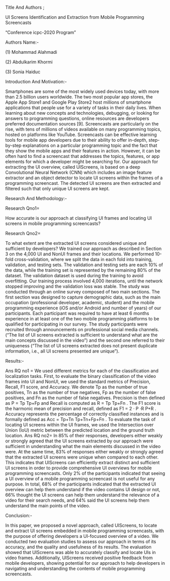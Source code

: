 
Title And Authors ;

UI Screens Identification and Extraction from Mobile Programming Screencasts

“Conference icpc-2020 Program”

Authors Name:- 

(1) Mohammad Alahmadi

(2) Abdulkarim Khormi

(3) Sonia Haiduc

Introduction And Motivation:- 

Smartphones are some of the most widely used devices today, with more than 2.5 billion users worldwide. The two most popular app stores, the Apple App Store1 and Google Play Store2 host millions of smartphone applications that people use for a variety of tasks in their daily lives. When learning about new concepts and technologies, debugging, or looking for answers to programming questions, online resources are developers preferred documentation sources [9]. Screencasts are particularly on the rise, with tens of millions of videos available on many programming topics, hosted on platforms like YouTube. Screencasts can be effective learning tools for mobile app developers due to their ability to offer in-depth, step-by-step explanations on a particular programming topic and the fact that they show the mobile apps and their features in action. However, it can be often hard to find a screencast that addresses the topics, features, or app elements for which a developer might be searching for. Our approach for extracting the UI overview, called UIScreens, is based on a deep Convolutional Neural Network (CNN) which includes an image feature extractor and an object detector to locate UI screens within the frames of a programming screencast. The detected UI screens are then extracted and filtered such that only unique UI screens are kept.

Research And Methodology:- 

Research Qno1= 

How accurate is our approach at classifying UI frames and locating UI screens in mobile programming screencasts?

Research Qno2= 

To what extent are the extracted UI screens considered unique and sufficient by developers?
We trained our approach as described in Section 3 on the 4,000 UI and NonUI frames and their locations. We performed 10-fold cross-validation, where we split the data in each fold into training, validation, and testing sets. The validation and testing sets are each 10% of the data, while the training set is represented by the remaining 80% of the dataset. The validation dataset is used during the training to avoid overfitting. Our training process involved 4,000 iterations, until the network stopped improving and the validation loss was stable. The study was conducted through an online survey composed of two main sections. The first section was designed to capture demographic data, such as the main occupation (professional developer, academic, student) and the mobile programming experience (iOS and/or Android and number of years) of our participants. Each participant was required to have at least 6 months experience in at least one of the two mobile programming platforms to be qualified for participating in our survey. The study participants were recruited through announcements on professional social media channels. (“The list of UI screens extracted is sufficient to understand what are the main concepts discussed in the video”) and the second one referred to their uniqueness (“The list of UI screens extracted does not present duplicate information, i.e., all UI screens presented are unique”).

Results:- 

Ans RQ no1 =  We used different metrics for each of the classification and localization tasks. First, to evaluate the binary classification of the video frames into UI and NonUI, we used the standard metrics of Precision, Recall, F1 score, and Accuracy. We denote Tp as the number of true positives, Tn as the number of true negatives, Fp as the number of false positives, and Fn as the number of false negatives. Precision is then defined as P = Tp Tp+Fp and Recall is computed as R = Tp Tp+Fn . The F1 score is the harmonic mean of precision and recall, defined as F1 = 2 · P ·R P+R . Accuracy represents the percentage of correctly classified instances and is formally defined as Acc = Tp+Tn Tp+Tn+Fp+Fn . To evaluate the task of locating UI screens within the UI frames, we used the Intersection over Union (IoU) metric between the predicted location and the ground truth location.
Ans RQ no2= In 85% of their responses, developers either weakly or strongly agreed that the UI screens extracted by our approach were sufficient in understanding what the main elements discussed in the video were. At the same time, 83% of responses either weakly or strongly agreed that the extracted UI screens were unique when compared to each other. This indicates that UIScreens can efficiently extract distinct and sufficient UI screens in order to provide comprehensive UI overviews for mobile programming screencasts. Only 2% of the participants indicated that seeing a UI overview of a mobile programming screencast is not useful for any purpose. In total, 68% of the participants indicated that the extracted UI overview can help them understand if the video contains UI design or not, 66% thought the UI screens can help them understand the relevance of a video for their search needs, and 64% said the UI screens help them understand the main points of the video.

Conclusion:-

In this paper, we proposed a novel approach, called UIScreens, to locate and extract UI screens embedded in mobile programming screencasts, with the purpose of offering developers a UI-focused overview of a video. We conducted two evaluation studies to assess our approach in terms of its accuracy, and the quality and usefulness of its results. The evaluation showed that UIScreens was able to accurately classify and locate UIs in video frames. Additionally, UIScreens received positive feedback from mobile developers, showing potential for our approach to help developers in navigating and understanding the contents of mobile programming screencasts.
